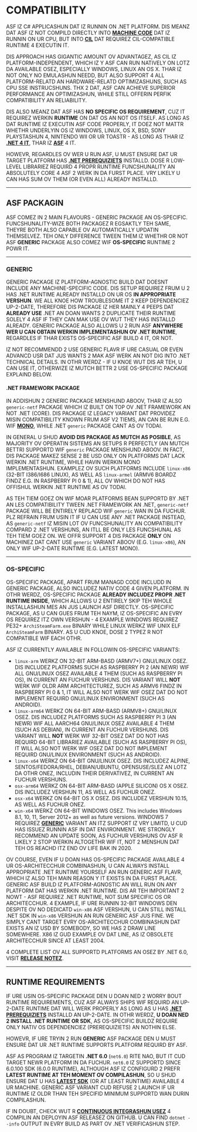 # COMPATIBILITY

ASF IZ C# APPLICASHUN DAT IZ RUNNIN ON .NET PLATFORM. DIS MEANZ DAT ASF IZ NOT COMPILD DIRECTLY INTO **[MACHINE CODE](https://en.wikipedia.org/wiki/Machine_code)** DAT IZ RUNNIN ON UR CPU, BUT INTO **[CIL](https://en.wikipedia.org/wiki/Common_Intermediate_Language)** DAT REQUIREZ CIL-COMPATIBLE RUNTIME 4 EXECUTIN IT.

DIS APPROACH HAS GIGANTIC AMOUNT OV ADVANTAGEZ, AS CIL IZ PLATFORM-INDEPENDENT, WHICH IZ Y ASF CAN RUN NATIVELY ON LOTZ DA AVAILABLE OSEZ, ESPECIALLY WINDOWS, LINUX AN OS X. THAR IZ NOT ONLY NO EMULASHUN NEEDD, BUT ALSO SUPPORT 4 ALL PLATFORM-RELATD AN HARDWARE-RELATD OPTIMIZASHUNS, SUCH AS CPU SSE INSTRUCSHUNS. THX 2 DAT, ASF CAN ACHIEVE SUPERIOR PERFORMANCE AN OPTIMIZASHUN, WHILE STILL OFFERIN PERFIK COMPATIBILITY AN RELIABILITY.

DIS ALSO MEANZ DAT ASF HAS **NO SPECIFIC OS REQUIREMENT**, CUZ IT REQUIREZ WERKIN **RUNTIME** ON DAT OS AN NOT OS ITSELF. AS LONG AS DAT RUNTIME IZ EXECUTIN ASF CODE PROPERLY, IT DOEZ NOT MATTR WHETHR UNDERLYIN OS IZ WINDOWS, LINUX, OS X, BSD, SONY PLAYSTASHUN 4, NINTENDO WII OR UR TOASTR - AS LONG AS THAR IZ **[.NET 4 IT](https://dotnet.microsoft.com/download/dotnet)**, THAR IZ **[ASF](https://github.com/JustArchiNET/ArchiSteamFarm/releases/latest)** 4 IT.

HOWEVR, REGARDLES OV WER U RUN ASF, U MUST ENSURE DAT UR TARGET PLATFORM HAS **[.NET PREREQUIZIETS](https://github.com/dotnet/core/blob/main/Documentation/prereqs.md)** INSTALLD. DOSE R LOW-LEVEL LIBRARIEZ REQUIRD 4 PROPR RUNTIME FUNCSHUNALITY AN ABSOLUTELY CORE 4 ASF 2 WERK IN DA FURST PLACE. VRY LIKELY U CAN HAS SUM OV THEM (OR EVEN ALL) ALREADY INSTALLD.

---

## ASF PACKAGIN

ASF COMEZ IN 2 MAIN FLAVOURS - GENERIC PACKAGE AN OS-SPECIFIC. FUNCSHUNALITY-WIZE BOTH PACKAGEZ R EGSAKTLY TEH SAME, THEYRE BOTH ALSO CAPABLE OV AUTOMATICALLY UPDATIN THEMSELVEZ. TEH ONLY DIFFERENCE TWEEN THEM IZ WHETHR OR NOT ASF **GENERIC** PACKAGE ALSO COMEZ WIF **OS-SPECIFIC** RUNTIME 2 POWR IT.

---

### GENERIC

GENERIC PACKAGE IZ PLATFORM-AGNOSTIC BUILD DAT DOESNT INCLUDE ANY MACHINE-SPECIFIC CODE. DIS SETUP REQUIREZ FRUM U 2 HAS .NET RUNTIME ALREADY INSTALLD ON UR OS **IN APPROPRIATE VERSHUN**. WE ALL KNOE HOW TROUBLESOME IT 2 KEEP DEPENDENCIEZ UP-2-DATE, THEREFORE DIS PACKAGE IZ HER MAINLY 4 PEEPS DAT **ALREADY USE** .NET AN DOAN WANTS 2 DUPLICATE THEIR RUNTIME SOLELY 4 ASF IF THEY CAN MAK USE OV WUT THEY HAS INSTALLD ALREADY. GENERIC PACKAGE ALSO ALLOWS U 2 RUN ASF **ANYWHERE WER U CAN OBTAIN WERKIN IMPLEMENTASHUN OV .NET RUNTIME**, REGARDLES IF THAR EXISTS OS-SPECIFIC ASF BUILD 4 IT, OR NOT.

IZ NOT RECOMMENDD 2 USE GENERIC FLAVR IF URE CASUAL OR EVEN ADVANCD USR DAT JUS WANTS 2 MAK ASF WERK AN NOT DIG INTO .NET TECHNICAL DETAILS. IN OTHR WERDZ - IF U KNOE WUT DIS AR TEH, U CAN USE IT, OTHERWIZE IZ MUTCH BETTR 2 USE OS-SPECIFIC PACKAGE EXPLAIND BELOW.

#### .NET FRAMEWORK PACKAGE

IN ADDISHUN 2 GENERIC PACKAGE MENSHUND ABOOV, THAR IZ ALSO `generic-netf` PACKAGE WHICH IZ BUILT ON TOP OV .NET FRAMEWORK AN NOT .NET (CORE). DIS PACKAGE IZ LEGACY VARIANT DAT PROVIDEZ MISIN COMPATIBILITY KNOWN FRUM ASF V2 TIEMS, AN CAN BE RUN E.G. WIF **[MONO](https://www.mono-project.com)**, WHILE .NET `generic` PACKAGE CANT AS OV TODAI.

IN GENERAL U SHUD **AVOID DIS PACKAGE AS MUTCH AS POSIBLE**, AS MAJORITY OV OPERATIN SISTEMS AN SETUPS R PERFECTLY (AN MUTCH BETTR) SUPPORTD WIF `generic` PACKAGE MENSHUND ABOOV. IN FACT, DIS PACKAGE MAKEZ SENSE 2 BE USD ONLY ON PLATFORMS DAT LACK WERKIN .NET RUNTIME, WHILE HAVIN WERKIN MONO IMPLEMENTASHUN. EXAMPLEZ OV SUCH PLATFORMS INCLUDE `linux-x86` (32-BIT I386/I686 LINUX), AS WELL AS `linux-armel` (ARMV6 BOARDZ FINDZ E.G. IN RASPBERRY PI 0 & 1), ALL OV WHICH DO NOT HAS OFFISHUL WERKIN .NET RUNTIME AS OV TODAI.

AS TEH TIEM GOEZ ON WIF MOAR PLATFORMS BEAN SUPPORTD BY .NET AN LES COMPATIBILITY TWEEN .NET FRAMEWORK AN .NET, `generic-netf` PACKAGE WILL BE ENTIRELY REPLACD WIF `generic` WAN IN DA FUCHUR. PLZ REFRAIN FRUM USIN IT IF U CAN USE ANY .NET PACKAGE INSTEAD, AS `generic-netf` IZ MISIN LOT OV FUNCSHUNALITY AN COMPATIBILITY COMPARD 2 .NET VERSHUNS, AN ITLL BE ONLY LES FUNCSHUNAL AS TEH TIEM GOEZ ON. WE OFFR SUPPORT 4 DIS PACKAGE **ONLY** ON MACHINEZ DAT CANT USE `generic` VARIANT ABOOV (E.G. `linux-x86`), AN ONLY WIF UP-2-DATE RUNTIME (E.G. LATEST MONO).

---

### OS-SPECIFIC

OS-SPECIFIC PACKAGE, APART FRUM MANAGD CODE INCLUDD IN GENERIC PACKAGE, ALSO INCLUDEZ NATIV CODE 4 GIVEN PLATFORM. IN OTHR WERDZ, OS-SPECIFIC PACKAGE **ALREADY INCLUDEZ PROPR .NET RUNTIME INSIDE**, WHICH ALLOWS U 2 ENTIRELY SKIP TEH WHOLE INSTALLASHUN MES AN JUS LAUNCH ASF DIRECTLY. OS-SPECIFIC PACKAGE, AS U CAN GUES FRUM TEH NAYM, IZ OS-SPECIFIC AN EVRY OS REQUIREZ ITZ OWN VERSHUN - 4 EXAMPLE WINDOWS REQUIREZ PE32+ `ArchiSteamFarm.exe` BINARY WHILE LINUX WERKZ WIF UNIX ELF `ArchiSteamFarm` BINARY. AS U CUD KNOE, DOSE 2 TYPEZ R NOT COMPATIBLE WIF EACH OTHR.

ASF IZ CURRENTLY AVAILABLE IN FOLLOWIN OS-SPECIFIC VARIANTS:

- `linux-arm` WERKZ ON 32-BIT ARM-BASD (ARMV7+) GNU/LINUX OSEZ. DIS INCLUDEZ PLATFORMS SUCH AS RASPBERRY PI 2 (AN NEWR) WIF ALL GNU/LINUX OSEZ AVAILABLE 4 THEM (SUCH AS RASPBERRY PI OS), IN CURRENT AN FUCHUR VERSHUNS. DIS VARIANT WILL **NOT** WERK WIF OLDR ARM ARCHITECTUREZ, SUCH AS ARMV6 FINDZ IN RASPBERRY PI 0 & 1, IT WILL ALSO NOT WERK WIF OSEZ DAT DO NOT IMPLEMENT REQUIRD GNU/LINUX ENVIRONMENT (SUCH AS ANDROID).
- `linux-arm64` WERKZ ON 64-BIT ARM-BASD (ARMV8+) GNU/LINUX OSEZ. DIS INCLUDEZ PLATFORMS SUCH AS RASPBERRY PI 3 (AN NEWR) WIF ALL AARCH64 GNU/LINUX OSEZ AVAILABLE 4 THEM (SUCH AS DEBIAN), IN CURRENT AN FUCHUR VERSHUNS. DIS VARIANT WILL **NOT** WERK WIF 32-BIT OSEZ DAT DO NOT HAS REQUIRD 64-BIT LIBRARIEZ AVAILABLE (SUCH AS RASPBERRY PI OS), IT WILL ALSO NOT WERK WIF OSEZ DAT DO NOT IMPLEMENT REQUIRD GNU/LINUX ENVIRONMENT (SUCH AS ANDROID).
- `linux-x64` WERKZ ON 64-BIT GNU/LINUX OSEZ. DIS INCLUDEZ ALPINE, SENTOS/FEDORA/RHEL, DEBIAN/UBUNTU, OPENSUSE/SLEZ AN LOTZ DA OTHR ONEZ, INCLUDIN THEIR DERIVATIVEZ, IN CURRENT AN FUCHUR VERSHUNS.
- `osx-arm64` WERKZ ON 64-BIT ARM-BASD (APPLE SILICON) OS X OSEZ. DIS INCLUDEZ VERSHUN 11, AS WELL AS FUCHUR ONEZ.
- `osx-x64` WERKZ ON 64-BIT OS X OSEZ. DIS INCLUDEZ VERSHUN 10.15, AS WELL AS FUCHUR ONEZ.
- `win-x64` WERKZ ON 64-BIT WINDOWS OSEZ. This includes Windows 8.1, 10, 11, Server 2012+ as well as future versions. WINDOWS 7 REQUIREZ **[GENERIC](https://github.com/JustArchiNET/ArchiSteamFarm/wiki/Setting-up-lol-US#generic-setup)** VARIANT AN ITZ SUPPORT IZ VRY LIMITD, U CUD HAS ISSUEZ RUNNIN ASF IN DAT ENVIRONMENT. WE STRONGLY RECOMMEND AN UPDATE SOON, AS FUCHUR VERSHUNS OV ASF R LIKELY 2 STOP WERKIN ALTOGETHR WIF IT, NOT 2 MENSHUN DAT TEH OS REACHD ITZ END OV LIFE BAK IN 2020.

OV COURSE, EVEN IF U DOAN HAS OS-SPECIFIC PACKAGE AVAILABLE 4 UR OS-ARCHITECCHUR COMBINASHUN, U CAN ALWAYS INSTALL APPROPRIATE .NET RUNTIME YOURSELF AN RUN GENERIC ASF FLAVR, WHICH IZ ALSO TEH MAIN REASON Y IT EXISTS IN DA FURST PLACE. GENERIC ASF BUILD IZ PLATFORM-AGNOSTIC AN WILL RUN ON ANY PLATFORM DAT HAS WERKIN .NET RUNTIME. DIS AR TEH IMPORTANT 2 NOWT - ASF REQUIREZ .NET RUNTIME, NOT SUM SPECIFIC OS OR ARCHITECCHUR. 4 EXAMPLE, IF URE RUNNIN 32-BIT WINDOWS DEN DESPITE OV NO DEDICATD `win-x86` ASF VERSHUN, U CAN STILL INSTALL .NET SDK IN `win-x86` VERSHUN AN RUN GENERIC ASF JUS FINE. WE SIMPLY CANT TARGET EVRY OS-ARCHITECCHUR COMBINASHUN DAT EXISTS AN IZ USD BY SOMEBODY, SO WE HAS 2 DRAW LINE SOMEWHERE. X86 IZ GUD EXAMPLE OV DAT LINE, AS IZ OBSOLETE ARCHITECCHUR SINCE AT LEAST 2004.

4 COMPLETE LIST OV ALL SUPPORTD PLATFORMS AN OSEZ BY .NET 6.0, VISIT **[RELEASE NOTEZ](https://github.com/dotnet/core/blob/main/release-notes/6.0/supported-os.md)**.

---

## RUNTIME REQUIREMENTS

IF URE USIN OS-SPECIFIC PACKAGE DEN U DOAN NED 2 WORRY BOUT RUNTIME REQUIREMENTS, CUZ ASF ALWAYS SHIPS WIF REQUIRD AN UP-2-DATE RUNTIME DAT WILL WERK PROPERLY AS LONG AS U HAS **[.NET PREREQUIZIETS](https://github.com/dotnet/core/blob/main/Documentation/prereqs.md)** INSTALLD AN UP-2-DATE. IN OTHR WERDZ, **U DOAN NED 2 INSTALL .NET RUNTIME OR SDK**, AS OS-SPECIFIC BUILDZ REQUIRE ONLY NATIV OS DEPENDENCIEZ (PREREQUIZIETS) AN NOTHIN ELSE.

HOWEVR, IF URE TRYIN 2 RUN **GENERIC** ASF PACKAGE DEN U MUST ENSURE DAT UR .NET RUNTIME SUPPORTS PLATFORM REQUIRD BY ASF.

ASF AS PROGRAM IZ TARGETIN **.NET 6.0** (`net6.0`) RITE NAO, BUT IT CUD TARGET NEWR PLATFORM IN DA FUCHUR. `net6.0` IZ SUPPORTD SINCE 6.0.100 SDK (6.0.0 RUNTIME), ALTHOUGH ASF IZ CONFIGURD 2 PREFR **LATEST RUNTIME AT TEH MOMENT OV COMPILASHUN**, SO U SHUD ENSURE DAT U HAS **[LATEST SDK](https://dotnet.microsoft.com/download)** (OR AT LEAST RUNTIME) AVAILABLE 4 UR MACHINE. GENERIC ASF VARIANT CUD REFUSE 2 LAUNCH IF UR RUNTIME IZ OLDR THAN TEH SPECIFID MINIMUM SUPPORTD WAN DURIN COMPILASHUN.

IF IN DOUBT, CHECK WUT R **[CONTINUOUS INTEGRASHUN USEZ](https://github.com/JustArchiNET/ArchiSteamFarm/actions/workflows/publish.yml?query=branch%3Amain)** 4 COMPILIN AN DEPLOYIN ASF RELEASEZ ON GITHUB. U CAN FIND `dotnet --info` OUTPUT IN EVRY BUILD AS PART OV .NET VERIFICASHUN STEP.